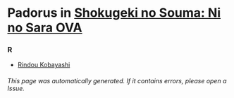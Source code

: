 # Padorus in [Shokugeki no Souma: Ni no Sara OVA](https://myanimelist.net/anime/34480/Shokugeki_no_Souma__Ni_no_Sara_OVA)

### R
* [Rindou Kobayashi](https://github.com/shadow578/Project-Padoru/blob/master/table-of-contents/characters/RindouKobayashi.md)

###### This page was automatically generated. If it contains errors, please open a Issue.
